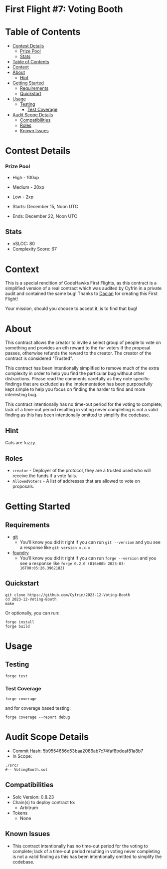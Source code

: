 # First Flight #7: Voting Booth

# Table of Contents
- [Contest Details](#contest-details)
    - [Prize Pool](#prize-pool)
  - [Stats](#stats)
- [Table of Contents](#table-of-contents)
- [Context](#context)
- [About](#about)
  - [Hint](#hint)
- [Getting Started](#getting-started)
  - [Requirements](#requirements)
  - [Quickstart](#quickstart)
- [Usage](#usage)
  - [Testing](#testing)
    - [Test Coverage](#test-coverage)
- [Audit Scope Details](#audit-scope-details)
  - [Compatibilities](#compatibilities)
  - [Roles](#roles)
  - [Known Issues](#known-issues)

[//]: # (contest-details-open)

# Contest Details

### Prize Pool

- High - 100xp
- Medium - 20xp
- Low - 2xp

- Starts: December 15, Noon UTC
- Ends: December 22, Noon UTC 

## Stats

- nSLOC: 80
- Complexity Score: 67

# Context 

This is a special rendition of CodeHawks First Flights, as this contract is a simplified version of a real contract which was audited by Cyfrin in a private audit and contained the same bug! Thanks to [Dacian](https://twitter.com/DevDacian) for creating this First Flight! 

Your mission, should you choose to accept it, is to find that bug!

# About 

This contract allows the creator to invite a select group of people to vote on something and provides an eth reward to the `for` voters if the proposal passes, otherwise refunds the reward to the creator. The creator of the contract is considered "Trusted".

This contract has been intentionally simplified to remove much of the extra complexity in order to help you find the particular bug without other distractions. Please read the comments carefully as they note specific findings that are excluded as the implementation has been purposefully kept simple to help you focus on finding the harder to find and more interesting bug.

This contract intentionally has no time-out period for the voting to complete; lack of a time-out period resulting in voting never completing is not a valid finding as this has been intentionally omitted to simplify the codebase.

## Hint

Cats are fuzzy.

## Roles

- `creator` - Deployer of the protocol, they are a trusted used who will receive the funds if a vote fails. 
- `AllowedVoters` - A list of addresses that are allowed to vote on proposals.

[//]: # (contest-details-close)

[//]: # (getting-started-open)

# Getting Started

## Requirements

- [git](https://git-scm.com/book/en/v2/Getting-Started-Installing-Git)
  - You'll know you did it right if you can run `git --version` and you see a response like `git version x.x.x`
- [foundry](https://getfoundry.sh/)
  - You'll know you did it right if you can run `forge --version` and you see a response like `forge 0.2.0 (816e00b 2023-03-16T00:05:26.396218Z)`

## Quickstart

```
git clone https://github.com/Cyfrin/2023-12-Voting-Booth
cd 2023-12-Voting-Booth
make
```

Or optionally, you can run:
```
forge install
forge build
```

# Usage

## Testing

```
forge test
```

### Test Coverage

```
forge coverage
```

and for coverage based testing:

```
forge coverage --report debug
```

[//]: # (getting-started-close)

[//]: # (scope-open)

# Audit Scope Details

- Commit Hash: 5b9554656d53baa2086ab7c74faf8bdeaf81a8b7
- In Scope:

```
./src/
#-- VotingBooth.sol
```

## Compatibilities

- Solc Version: 0.8.23
- Chain(s) to deploy contract to: 
  - Arbitrum
- Tokens
  - None

[//]: # (scope-close)

[//]: # (known-issues-open)

## Known Issues

- This contract intentionally has no time-out period for the voting to complete; lack of a time-out period resulting in voting never completing is not a valid finding as this has been intentionally omitted to simplify the codebase.


[//]: # (known-issues-close)
